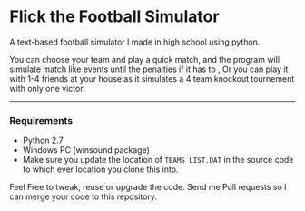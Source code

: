 # Flick the Football Simulator
A text-based football simulator I made in high school using python. 

You can choose your team and play a quick match, and the program will simulate match like events until the penalties if it has to ,
Or you can play it with 1-4 friends at your house as it simulates a 4 team knockout tournement with only one victor. 


--------------------------------------------------------------------
### Requirements
- Python 2.7
- Windows PC (winsound package) 
- Make sure you update the location of ```TEAMS LIST.DAT``` in the source code to which ever location you clone this into.


Feel Free to tweak, reuse or upgrade the code. 
Send me Pull requests so I can merge your code to this repository. 
